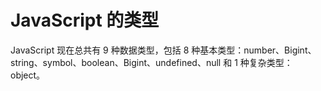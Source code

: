 # JavaScript 的类型

JavaScript 现在总共有 9 种数据类型，包括 8 种基本类型：number、Bigint、string、symbol、boolean、Bigint、undefined、null 和 1 种复杂类型：object。

